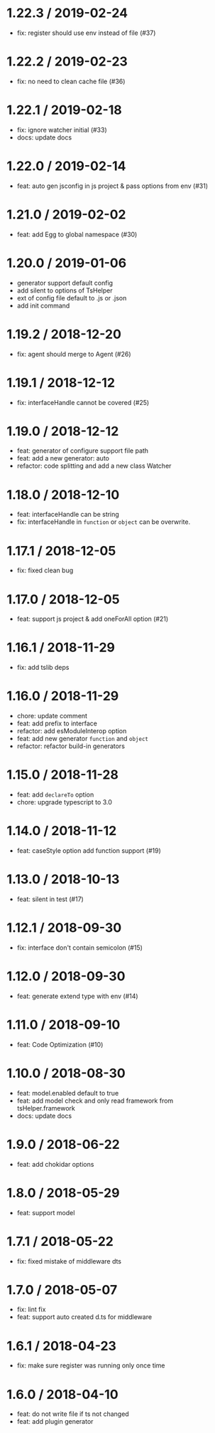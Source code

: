 
1.22.3 / 2019-02-24
===================

  * fix: register should use env instead of file (#37)

1.22.2 / 2019-02-23
===================

  * fix: no need to clean cache file (#36)

1.22.1 / 2019-02-18
===================

  * fix: ignore watcher initial (#33)
  * docs: update docs

1.22.0 / 2019-02-14
===================

  * feat: auto gen jsconfig in js project & pass options from env (#31)

1.21.0 / 2019-02-02
===================

  * feat: add Egg to global namespace (#30)

1.20.0 / 2019-01-06
===================

  * generator support default config
  * add silent to options of TsHelper
  * ext of config file default to .js or .json
  * add init command

1.19.2 / 2018-12-20
===================

  * fix: agent should merge to Agent (#26)

1.19.1 / 2018-12-12
===================

  * fix:  interfaceHandle cannot be covered (#25)

1.19.0 / 2018-12-12
===================

  * feat: generator of configure support file path
  * feat: add a new generator: auto
  * refactor: code splitting and add a new class Watcher

1.18.0 / 2018-12-10
===================

  * feat: interfaceHandle can be string
  * fix: interfaceHandle in `function` or `object` can be overwrite.

1.17.1 / 2018-12-05
===================

  * fix: fixed clean bug

1.17.0 / 2018-12-05
===================

  * feat: support js project & add oneForAll option (#21)

1.16.1 / 2018-11-29
===================

  * fix: add tslib deps

1.16.0 / 2018-11-29
===================

  * chore: update comment
  * feat: add prefix to interface
  * refactor: add esModuleInterop option
  * feat: add new generator `function` and `object`
  * refactor: refactor build-in generators

1.15.0 / 2018-11-28
===================

  * feat: add `declareTo` option
  * chore: upgrade typescript to 3.0

1.14.0 / 2018-11-12
===================

  * feat: caseStyle option add function support (#19)

1.13.0 / 2018-10-13
===================

  * feat: silent in test (#17)

1.12.1 / 2018-09-30
===================

  * fix: interface don't contain semicolon (#15)

1.12.0 / 2018-09-30
===================

  * feat: generate extend type with env (#14)

1.11.0 / 2018-09-10
===================

  * feat: Code Optimization (#10)

1.10.0 / 2018-08-30
===================

  * feat: model.enabled default to true
  * feat: add model check and only read framework from tsHelper.framework
  * docs: update docs

1.9.0 / 2018-06-22
==================

  * feat: add chokidar options

1.8.0 / 2018-05-29
==================

  * feat: support model

1.7.1 / 2018-05-22
==================

  * fix: fixed mistake of middleware dts

1.7.0 / 2018-05-07
==================

  * fix: lint fix
  * feat: support auto created d.ts for middleware

1.6.1 / 2018-04-23
==================

  * fix: make sure register was running only once time

1.6.0 / 2018-04-10
==================

  * feat: do not write file if ts not changed
  * feat: add plugin generator
